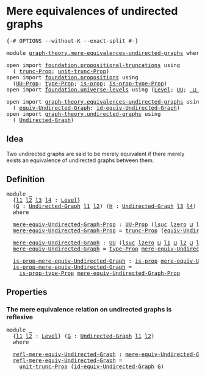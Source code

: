 # Mere equivalences of undirected graphs

<pre class="Agda"><a id="51" class="Symbol">{-#</a> <a id="55" class="Keyword">OPTIONS</a> <a id="63" class="Pragma">--without-K</a> <a id="75" class="Pragma">--exact-split</a> <a id="89" class="Symbol">#-}</a>

<a id="94" class="Keyword">module</a> <a id="101" href="graph-theory.mere-equivalences-undirected-graphs.html" class="Module">graph-theory.mere-equivalences-undirected-graphs</a> <a id="150" class="Keyword">where</a>

<a id="157" class="Keyword">open</a> <a id="162" class="Keyword">import</a> <a id="169" href="foundation.propositional-truncations.html" class="Module">foundation.propositional-truncations</a> <a id="206" class="Keyword">using</a>
  <a id="214" class="Symbol">(</a> <a id="216" href="foundation.propositional-truncations.html#2707" class="Function">trunc-Prop</a><a id="226" class="Symbol">;</a> <a id="228" href="foundation.propositional-truncations.html#2293" class="Function">unit-trunc-Prop</a><a id="243" class="Symbol">)</a>
<a id="245" class="Keyword">open</a> <a id="250" class="Keyword">import</a> <a id="257" href="foundation.propositions.html" class="Module">foundation.propositions</a> <a id="281" class="Keyword">using</a>
  <a id="289" class="Symbol">(</a><a id="290" href="foundation-core.propositions.html#1393" class="Function">UU-Prop</a><a id="297" class="Symbol">;</a> <a id="299" href="foundation-core.propositions.html#1495" class="Function">type-Prop</a><a id="308" class="Symbol">;</a> <a id="310" href="foundation-core.propositions.html#1309" class="Function">is-prop</a><a id="317" class="Symbol">;</a> <a id="319" href="foundation-core.propositions.html#1562" class="Function">is-prop-type-Prop</a><a id="336" class="Symbol">)</a>
<a id="338" class="Keyword">open</a> <a id="343" class="Keyword">import</a> <a id="350" href="foundation.universe-levels.html" class="Module">foundation.universe-levels</a> <a id="377" class="Keyword">using</a> <a id="383" class="Symbol">(</a><a id="384" href="Agda.Primitive.html#597" class="Postulate">Level</a><a id="389" class="Symbol">;</a> <a id="391" href="foundation-core.universe-levels.html#235" class="Primitive">UU</a><a id="393" class="Symbol">;</a> <a id="395" href="Agda.Primitive.html#810" class="Primitive Operator">_⊔_</a><a id="398" class="Symbol">;</a> <a id="400" href="Agda.Primitive.html#780" class="Primitive">lsuc</a><a id="404" class="Symbol">;</a> <a id="406" href="Agda.Primitive.html#764" class="Primitive">lzero</a><a id="411" class="Symbol">)</a>

<a id="414" class="Keyword">open</a> <a id="419" class="Keyword">import</a> <a id="426" href="graph-theory.equivalences-undirected-graphs.html" class="Module">graph-theory.equivalences-undirected-graphs</a> <a id="470" class="Keyword">using</a>
  <a id="478" class="Symbol">(</a> <a id="480" href="graph-theory.equivalences-undirected-graphs.html#1886" class="Function">equiv-Undirected-Graph</a><a id="502" class="Symbol">;</a> <a id="504" href="graph-theory.equivalences-undirected-graphs.html#4193" class="Function">id-equiv-Undirected-Graph</a><a id="529" class="Symbol">)</a>
<a id="531" class="Keyword">open</a> <a id="536" class="Keyword">import</a> <a id="543" href="graph-theory.undirected-graphs.html" class="Module">graph-theory.undirected-graphs</a> <a id="574" class="Keyword">using</a>
  <a id="582" class="Symbol">(</a> <a id="584" href="graph-theory.undirected-graphs.html#1059" class="Function">Undirected-Graph</a><a id="600" class="Symbol">)</a>
</pre>
## Idea

Two undirected graphs are said to be merely equivalent if there merely exists an equivalence of undirected graphs between them.

## Definition

<pre class="Agda"><a id="768" class="Keyword">module</a> <a id="775" href="graph-theory.mere-equivalences-undirected-graphs.html#775" class="Module">_</a>
  <a id="779" class="Symbol">{</a><a id="780" href="graph-theory.mere-equivalences-undirected-graphs.html#780" class="Bound">l1</a> <a id="783" href="graph-theory.mere-equivalences-undirected-graphs.html#783" class="Bound">l2</a> <a id="786" href="graph-theory.mere-equivalences-undirected-graphs.html#786" class="Bound">l3</a> <a id="789" href="graph-theory.mere-equivalences-undirected-graphs.html#789" class="Bound">l4</a> <a id="792" class="Symbol">:</a> <a id="794" href="Agda.Primitive.html#597" class="Postulate">Level</a><a id="799" class="Symbol">}</a>
  <a id="803" class="Symbol">(</a><a id="804" href="graph-theory.mere-equivalences-undirected-graphs.html#804" class="Bound">G</a> <a id="806" class="Symbol">:</a> <a id="808" href="graph-theory.undirected-graphs.html#1059" class="Function">Undirected-Graph</a> <a id="825" href="graph-theory.mere-equivalences-undirected-graphs.html#780" class="Bound">l1</a> <a id="828" href="graph-theory.mere-equivalences-undirected-graphs.html#783" class="Bound">l2</a><a id="830" class="Symbol">)</a> <a id="832" class="Symbol">(</a><a id="833" href="graph-theory.mere-equivalences-undirected-graphs.html#833" class="Bound">H</a> <a id="835" class="Symbol">:</a> <a id="837" href="graph-theory.undirected-graphs.html#1059" class="Function">Undirected-Graph</a> <a id="854" href="graph-theory.mere-equivalences-undirected-graphs.html#786" class="Bound">l3</a> <a id="857" href="graph-theory.mere-equivalences-undirected-graphs.html#789" class="Bound">l4</a><a id="859" class="Symbol">)</a>
  <a id="863" class="Keyword">where</a>

  <a id="872" href="graph-theory.mere-equivalences-undirected-graphs.html#872" class="Function">mere-equiv-Undirected-Graph-Prop</a> <a id="905" class="Symbol">:</a> <a id="907" href="foundation-core.propositions.html#1393" class="Function">UU-Prop</a> <a id="915" class="Symbol">(</a><a id="916" href="Agda.Primitive.html#780" class="Primitive">lsuc</a> <a id="921" href="Agda.Primitive.html#764" class="Primitive">lzero</a> <a id="927" href="Agda.Primitive.html#810" class="Primitive Operator">⊔</a> <a id="929" href="graph-theory.mere-equivalences-undirected-graphs.html#780" class="Bound">l1</a> <a id="932" href="Agda.Primitive.html#810" class="Primitive Operator">⊔</a> <a id="934" href="graph-theory.mere-equivalences-undirected-graphs.html#783" class="Bound">l2</a> <a id="937" href="Agda.Primitive.html#810" class="Primitive Operator">⊔</a> <a id="939" href="graph-theory.mere-equivalences-undirected-graphs.html#786" class="Bound">l3</a> <a id="942" href="Agda.Primitive.html#810" class="Primitive Operator">⊔</a> <a id="944" href="graph-theory.mere-equivalences-undirected-graphs.html#789" class="Bound">l4</a><a id="946" class="Symbol">)</a>
  <a id="950" href="graph-theory.mere-equivalences-undirected-graphs.html#872" class="Function">mere-equiv-Undirected-Graph-Prop</a> <a id="983" class="Symbol">=</a> <a id="985" href="foundation.propositional-truncations.html#2707" class="Function">trunc-Prop</a> <a id="996" class="Symbol">(</a><a id="997" href="graph-theory.equivalences-undirected-graphs.html#1886" class="Function">equiv-Undirected-Graph</a> <a id="1020" href="graph-theory.mere-equivalences-undirected-graphs.html#804" class="Bound">G</a> <a id="1022" href="graph-theory.mere-equivalences-undirected-graphs.html#833" class="Bound">H</a><a id="1023" class="Symbol">)</a>

  <a id="1028" href="graph-theory.mere-equivalences-undirected-graphs.html#1028" class="Function">mere-equiv-Undirected-Graph</a> <a id="1056" class="Symbol">:</a> <a id="1058" href="foundation-core.universe-levels.html#235" class="Primitive">UU</a> <a id="1061" class="Symbol">(</a><a id="1062" href="Agda.Primitive.html#780" class="Primitive">lsuc</a> <a id="1067" href="Agda.Primitive.html#764" class="Primitive">lzero</a> <a id="1073" href="Agda.Primitive.html#810" class="Primitive Operator">⊔</a> <a id="1075" href="graph-theory.mere-equivalences-undirected-graphs.html#780" class="Bound">l1</a> <a id="1078" href="Agda.Primitive.html#810" class="Primitive Operator">⊔</a> <a id="1080" href="graph-theory.mere-equivalences-undirected-graphs.html#783" class="Bound">l2</a> <a id="1083" href="Agda.Primitive.html#810" class="Primitive Operator">⊔</a> <a id="1085" href="graph-theory.mere-equivalences-undirected-graphs.html#786" class="Bound">l3</a> <a id="1088" href="Agda.Primitive.html#810" class="Primitive Operator">⊔</a> <a id="1090" href="graph-theory.mere-equivalences-undirected-graphs.html#789" class="Bound">l4</a><a id="1092" class="Symbol">)</a>
  <a id="1096" href="graph-theory.mere-equivalences-undirected-graphs.html#1028" class="Function">mere-equiv-Undirected-Graph</a> <a id="1124" class="Symbol">=</a> <a id="1126" href="foundation-core.propositions.html#1495" class="Function">type-Prop</a> <a id="1136" href="graph-theory.mere-equivalences-undirected-graphs.html#872" class="Function">mere-equiv-Undirected-Graph-Prop</a>

  <a id="1172" href="graph-theory.mere-equivalences-undirected-graphs.html#1172" class="Function">is-prop-mere-equiv-Undirected-Graph</a> <a id="1208" class="Symbol">:</a> <a id="1210" href="foundation-core.propositions.html#1309" class="Function">is-prop</a> <a id="1218" href="graph-theory.mere-equivalences-undirected-graphs.html#1028" class="Function">mere-equiv-Undirected-Graph</a>
  <a id="1248" href="graph-theory.mere-equivalences-undirected-graphs.html#1172" class="Function">is-prop-mere-equiv-Undirected-Graph</a> <a id="1284" class="Symbol">=</a>
    <a id="1290" href="foundation-core.propositions.html#1562" class="Function">is-prop-type-Prop</a> <a id="1308" href="graph-theory.mere-equivalences-undirected-graphs.html#872" class="Function">mere-equiv-Undirected-Graph-Prop</a>
</pre>
## Properties

### The mere equivalence relation on undirected graphs is reflexive

<pre class="Agda"><a id="1438" class="Keyword">module</a> <a id="1445" href="graph-theory.mere-equivalences-undirected-graphs.html#1445" class="Module">_</a>
  <a id="1449" class="Symbol">{</a><a id="1450" href="graph-theory.mere-equivalences-undirected-graphs.html#1450" class="Bound">l1</a> <a id="1453" href="graph-theory.mere-equivalences-undirected-graphs.html#1453" class="Bound">l2</a> <a id="1456" class="Symbol">:</a> <a id="1458" href="Agda.Primitive.html#597" class="Postulate">Level</a><a id="1463" class="Symbol">}</a> <a id="1465" class="Symbol">(</a><a id="1466" href="graph-theory.mere-equivalences-undirected-graphs.html#1466" class="Bound">G</a> <a id="1468" class="Symbol">:</a> <a id="1470" href="graph-theory.undirected-graphs.html#1059" class="Function">Undirected-Graph</a> <a id="1487" href="graph-theory.mere-equivalences-undirected-graphs.html#1450" class="Bound">l1</a> <a id="1490" href="graph-theory.mere-equivalences-undirected-graphs.html#1453" class="Bound">l2</a><a id="1492" class="Symbol">)</a>
  <a id="1496" class="Keyword">where</a>

  <a id="1505" href="graph-theory.mere-equivalences-undirected-graphs.html#1505" class="Function">refl-mere-equiv-Undirected-Graph</a> <a id="1538" class="Symbol">:</a> <a id="1540" href="graph-theory.mere-equivalences-undirected-graphs.html#1028" class="Function">mere-equiv-Undirected-Graph</a> <a id="1568" href="graph-theory.mere-equivalences-undirected-graphs.html#1466" class="Bound">G</a> <a id="1570" href="graph-theory.mere-equivalences-undirected-graphs.html#1466" class="Bound">G</a>
  <a id="1574" href="graph-theory.mere-equivalences-undirected-graphs.html#1505" class="Function">refl-mere-equiv-Undirected-Graph</a> <a id="1607" class="Symbol">=</a>
    <a id="1613" href="foundation.propositional-truncations.html#2293" class="Function">unit-trunc-Prop</a> <a id="1629" class="Symbol">(</a><a id="1630" href="graph-theory.equivalences-undirected-graphs.html#4193" class="Function">id-equiv-Undirected-Graph</a> <a id="1656" href="graph-theory.mere-equivalences-undirected-graphs.html#1466" class="Bound">G</a><a id="1657" class="Symbol">)</a>
</pre>